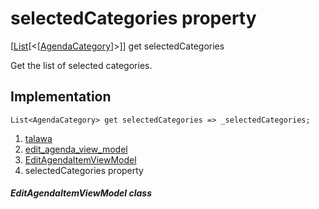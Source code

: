
<div>

# selectedCategories property

</div>



[[List](https://api.flutter.dev/flutter/dart-core/List-class.html)[\<[[AgendaCategory](../../models_events_event_agenda_category/AgendaCategory-class.html)]\>]]
get selectedCategories



Get the list of selected categories.



## Implementation

``` language-dart
List<AgendaCategory> get selectedCategories => _selectedCategories;
```








1.  [talawa](../../index.html)
2.  [edit_agenda_view_model](../../view_model_after_auth_view_models_event_view_models_edit_agenda_view_model/)
3.  [EditAgendaItemViewModel](../../view_model_after_auth_view_models_event_view_models_edit_agenda_view_model/EditAgendaItemViewModel-class.html)
4.  selectedCategories property

##### EditAgendaItemViewModel class







